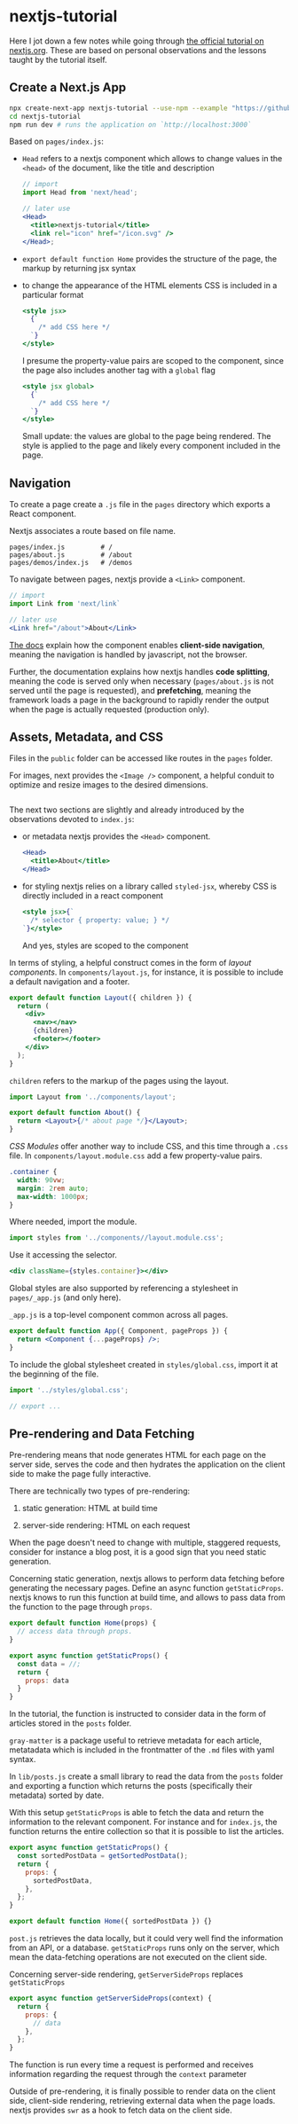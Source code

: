 # nextjs-tutorial

Here I jot down a few notes while going through [the official tutorial on nextjs.org](https://nextjs.org/learn). These are based on personal observations and the lessons taught by the tutorial itself.

## Create a Next.js App

```bash
npx create-next-app nextjs-tutorial --use-npm --example "https://github.com/vercel/next-learn-starter/tree/master/learn-starter"
cd nextjs-tutorial
npm run dev # runs the application on `http://localhost:3000`
```

Based on `pages/index.js`:

- `Head` refers to a nextjs component which allows to change values in the `<head>` of the document, like the title and description

  ```jsx
  // import
  import Head from 'next/head';

  // later use
  <Head>
    <title>nextjs-tutorial</title>
    <link rel="icon" href="/icon.svg" />
  </Head>;
  ```

- `export default function Home` provides the structure of the page, the markup by returning jsx syntax

- to change the appearance of the HTML elements CSS is included in a particular format

  ```jsx
  <style jsx>
    {`
      /* add CSS here */
    `}
  </style>
  ```

  I presume the property-value pairs are scoped to the component, since the page also includes another tag with a `global` flag

  ```jsx
  <style jsx global>
    {`
      /* add CSS here */
    `}
  </style>
  ```

  Small update: the values are global to the page being rendered. The style is applied to the page and likely every component included in the page.

## Navigation

To create a page create a `.js` file in the `pages` directory which exports a React component.

Nextjs associates a route based on file name.

```code
pages/index.js         # /
pages/about.js         # /about
pages/demos/index.js   # /demos
```

To navigate between pages, nextjs provide a `<Link>` component.

```jsx
// import
import Link from 'next/link`

// later use
<Link href="/about">About</Link>
```

[The docs](https://nextjs.org/learn/basics/navigate-between-pages/client-side) explain how the component enables **client-side navigation**, meaning the navigation is handled by javascript, not the browser.

Further, the documentation explains how nextjs handles **code splitting**, meaning the code is served only when necessary (`pages/about.js` is not served until the page is requested), and **prefetching**, meaning the framework loads a page in the background to rapidly render the output when the page is actually requested (production only).

## Assets, Metadata, and CSS

Files in the `public` folder can be accessed like routes in the `pages` folder.

For images, next provides the `<Image />` component, a helpful conduit to optimize and resize images to the desired dimensions.

```jsx

```

The next two sections are slightly and already introduced by the observations devoted to `index.js`:

- or metadata nextjs provides the `<Head>` component.

  ```jsx
  <Head>
    <title>About</title>
  </Head>
  ```

- for styling nextjs relies on a library called `styled-jsx`, whereby CSS is directly included in a react component

  ```jsx
  <style jsx>{`
    /* selector { property: value; } */
  `}</style>
  ```

  And yes, styles are scoped to the component

In terms of styling, a helpful construct comes in the form of _layout components_. In `components/layout.js`, for instance, it is possible to include a default navigation and a footer.

```jsx
export default function Layout({ children }) {
  return (
    <div>
      <nav></nav>
      {children}
      <footer></footer>
    </div>
  );
}
```

`children` refers to the markup of the pages using the layout.

```jsx
import Layout from '../components/layout';

export default function About() {
  return <Layout>{/* about page */}</Layout>;
}
```

_CSS Modules_ offer another way to include CSS, and this time through a `.css` file. In `components/layout.module.css` add a few property-value pairs.

```css
.container {
  width: 90vw;
  margin: 2rem auto;
  max-width: 1000px;
}
```

Where needed, import the module.

```jsx
import styles from '../components//layout.module.css';
```

Use it accessing the selector.

```jsx
<div className={styles.container}></div>
```

Global styles are also supported by referencing a stylesheet in `pages/_app.js` (and only here).

`_app.js` is a top-level component common across all pages.

```jsx
export default function App({ Component, pageProps }) {
  return <Component {...pageProps} />;
}
```

To include the global stylesheet created in `styles/global.css`, import it at the beginning of the file.

```jsx
import '../styles/global.css';

// export ...
```

## Pre-rendering and Data Fetching

Pre-rendering means that node generates HTML for each page on the server side, serves the code and then hydrates the application on the client side to make the page fully interactive.

There are technically two types of pre-rendering:

1. static generation: HTML at build time

2. server-side rendering: HTML on each request

When the page doesn't need to change with multiple, staggered requests, consider for instance a blog post, it is a good sign that you need static generation.

Concerning static generation, nextjs allows to perform data fetching before generating the necessary pages. Define an async function `getStaticProps`. nextjs knows to run this function at build time, and allows to pass data from the function to the page through `props`.

```jsx
export default function Home(props) {
  // access data through props.
}

export async function getStaticProps() {
  const data = //;
  return {
    props: data
  }
}
```

In the tutorial, the function is instructed to consider data in the form of articles stored in the `posts` folder.

`gray-matter` is a package useful to retrieve metadata for each article, metatadata which is included in the frontmatter of the `.md` files with yaml syntax.

In `lib/posts.js` create a small library to read the data from the `posts` folder and exporting a function which returns the posts (specifically their metadata) sorted by date.

With this setup `getStaticProps` is able to fetch the data and return the information to the relevant component. For instance and for `index.js`, the function returns the entire collection so that it is possible to list the articles.

```jsx
export async function getStaticProps() {
  const sortedPostData = getSortedPostData();
  return {
    props: {
      sortedPostData,
    },
  };
}

export default function Home({ sortedPostData }) {}
```

`post.js` retrieves the data locally, but it could very well find the information from an API, or a database. `getStaticProps` runs only on the server, which mean the data-fetching operations are not executed on the client side.

Concerning server-side rendering, `getServerSideProps` replaces `getStaticProps`

```jsx
export async function getServerSideProps(context) {
  return {
    props: {
      // data
    },
  };
}
```

The function is run every time a request is performed and receives information regarding the request through the `context` parameter

Outside of pre-rendering, it is finally possible to render data on the client side, client-side rendering, retrieving external data when the page loads. nextjs provides `swr` as a hook to fetch data on the client side.
